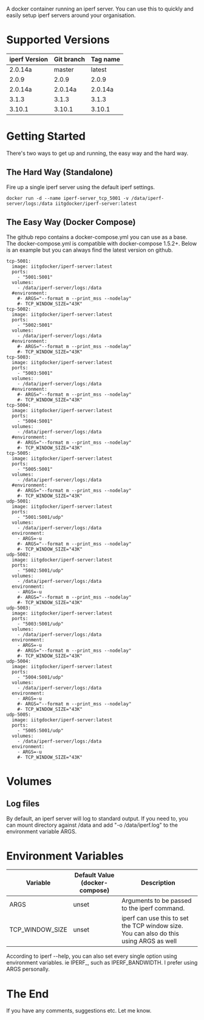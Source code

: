 A docker container running an iperf server. You can use this to quickly and easily setup iperf servers around your organisation.

# Supported Versions

iperf Version | Git branch | Tag name
--------------| ---------- |---------
2.0.14a       | master     | latest
2.0.9         | 2.0.9      | 2.0.9
2.0.14a       | 2.0.14a    | 2.0.14a
3.1.3         | 3.1.3      | 3.1.3
3.10.1        | 3.10.1      | 3.10.1

# Getting Started

There's two ways to get up and running, the easy way and the hard way.

## The Hard Way (Standalone)

Fire up a single iperf server using the default iperf settings.

```
docker run -d --name iperf-server_tcp_5001 -v /data/iperf-server/logs:/data iitgdocker/iperf-server:latest
```

## The Easy Way (Docker Compose)

The github repo contains a docker-compose.yml you can use as a base. The docker-compose.yml is compatible with docker-compose 1.5.2+. Below is an example but you can always find the latest version on github.

```
tcp-5001:
  image: iitgdocker/iperf-server:latest
  ports:
    - "5001:5001"
  volumes:
    - /data/iperf-server/logs:/data
  #environment:
    #- ARGS="--format m --print_mss --nodelay"
    #- TCP_WINDOW_SIZE="43K"
tcp-5002:
  image: iitgdocker/iperf-server:latest
  ports:
    - "5002:5001"
  volumes:
    - /data/iperf-server/logs:/data
  #environment:
    #- ARGS="--format m --print_mss --nodelay"
    #- TCP_WINDOW_SIZE="43K"
tcp-5003:
  image: iitgdocker/iperf-server:latest
  ports:
    - "5003:5001"
  volumes:
    - /data/iperf-server/logs:/data
  #environment:
    #- ARGS="--format m --print_mss --nodelay"
    #- TCP_WINDOW_SIZE="43K"
tcp-5004:
  image: iitgdocker/iperf-server:latest
  ports:
    - "5004:5001"
  volumes:
    - /data/iperf-server/logs:/data
  #environment:
    #- ARGS="--format m --print_mss --nodelay"
    #- TCP_WINDOW_SIZE="43K"
tcp-5005:
  image: iitgdocker/iperf-server:latest
  ports:
    - "5005:5001"
  volumes:
    - /data/iperf-server/logs:/data
  #environment:
    #- ARGS="--format m --print_mss --nodelay"
    #- TCP_WINDOW_SIZE="43K"
udp-5001:
  image: iitgdocker/iperf-server:latest
  ports:
    - "5001:5001/udp"
  volumes:
    - /data/iperf-server/logs:/data
  environment:
    - ARGS=-u
    #- ARGS="--format m --print_mss --nodelay"
    #- TCP_WINDOW_SIZE="43K"
udp-5002:
  image: iitgdocker/iperf-server:latest
  ports:
    - "5002:5001/udp"
  volumes:
    - /data/iperf-server/logs:/data
  environment:
    - ARGS=-u
    #- ARGS="--format m --print_mss --nodelay"
    #- TCP_WINDOW_SIZE="43K"
udp-5003:
  image: iitgdocker/iperf-server:latest
  ports:
    - "5003:5001/udp"
  volumes:
    - /data/iperf-server/logs:/data
  environment:
    - ARGS=-u
    #- ARGS="--format m --print_mss --nodelay"
    #- TCP_WINDOW_SIZE="43K"
udp-5004:
  image: iitgdocker/iperf-server:latest
  ports:
    - "5004:5001/udp"
  volumes:
    - /data/iperf-server/logs:/data
  environment:
    - ARGS=-u
    #- ARGS="--format m --print_mss --nodelay"
    #- TCP_WINDOW_SIZE="43K"
udp-5005:
  image: iitgdocker/iperf-server:latest
  ports:
    - "5005:5001/udp"
  volumes:
    - /data/iperf-server/logs:/data
  environment:
    - ARGS=-u
    #- TCP_WINDOW_SIZE="43K"
```

# Volumes

## Log files

By default, an iperf server will log to standard output. If you need to, you can mount directory against /data and add "-o /data/iperf.log" to the environment variable ARGS.

# Environment Variables


Variable                 | Default Value (docker-compose) | Description
------------------------ | ------------------------------ |------------
ARGS                     | unset                          | Arguments to be passed to the iperf command.
TCP_WINDOW_SIZE          | unset                          | iperf can use this to set the TCP window size. You can also do this using ARGS as well

According to iperf --help, you can also set every single option using environment variables. ie IPERF_<long option name>, such as IPERF_BANDWIDTH. I prefer using ARGS personally.

# The End

If you have any comments, suggestions etc. Let me know.

